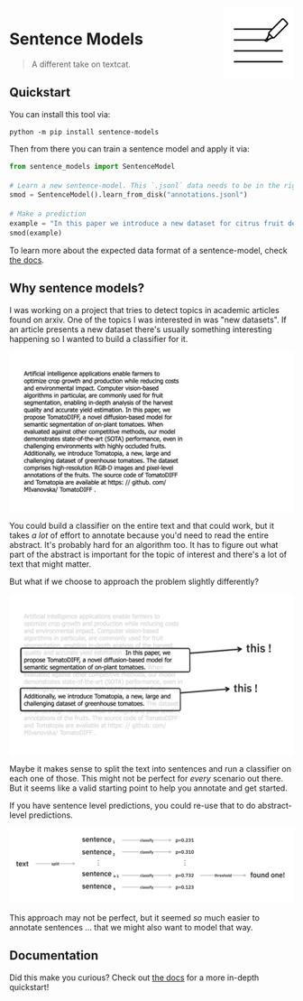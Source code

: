 <img src="docs/highlight.png" width="125" height="125" align="right" />

# Sentence Models

> A different take on textcat.

## Quickstart 

You can install this tool via: 

```
python -m pip install sentence-models 
```

Then from there you can train a sentence model and apply it via: 

```python
from sentence_models import SentenceModel

# Learn a new sentence-model. This `.jsonl` data needs to be in the right format.
smod = SentenceModel().learn_from_disk("annotations.jsonl")

# Make a prediction
example = "In this paper we introduce a new dataset for citrus fruit detection. We also contribute a state of the art algorithm."
smod(example)
```

To learn more about the expected data format of a sentence-model, check [the docs](https://koaning.github.io/sentence-models/).

## Why sentence models? 

I was working on a project that tries to detect topics in academic articles found on arxiv. One of the topics I was interested in was "new datasets". If an article presents a new dataset there's usually something interesting happening so I wanted to build a classifier for it. 

![](docs/img1.jpeg)

You could build a classifier on the entire text and that could work, but it takes _a lot_ of effort to annotate because you'd need to read the entire abstract. It's probably hard for an algorithm too. It has to figure out what part of the abstract is important for the topic of interest and there's a lot of text that might matter. 

But what if we choose to approach the problem slightly differently?

![](docs/img2.jpeg)

Maybe it makes sense to split the text into sentences and run a classifier on each one of those. This might not be perfect for _every_ scenario out there. But it seems like a valid starting point to help you annotate and get started. 

If you have sentence level predictions, you could re-use that to do abstract-level predictions.

![](docs/sentence-model.png)

This approach may not be perfect, but it seemed _so_ much easier to annotate sentences ... that we might also want to model that way. 

## Documentation 

Did this make you curious? Check out [the docs](https://koaning.github.io/sentence-models/) for a more in-depth quickstart! 

